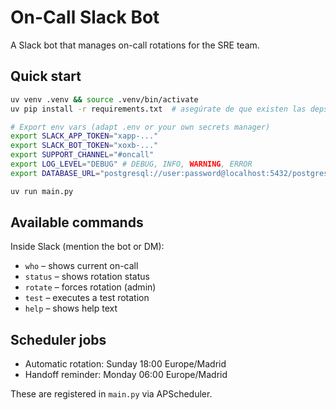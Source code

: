 # On-Call Slack Bot

A Slack bot that manages on-call rotations for the SRE team.

## Quick start

```bash
uv venv .venv && source .venv/bin/activate
uv pip install -r requirements.txt  # asegúrate de que existen las deps

# Export env vars (adapt .env or your own secrets manager)
export SLACK_APP_TOKEN="xapp-..."
export SLACK_BOT_TOKEN="xoxb-..."
export SUPPORT_CHANNEL="#oncall"
export LOG_LEVEL="DEBUG" # DEBUG, INFO, WARNING, ERROR
export DATABASE_URL="postgresql://user:password@localhost:5432/postgres"

uv run main.py
```

## Available commands

Inside Slack (mention the bot or DM):

* `who` – shows current on-call
* `status` – shows rotation status
* `rotate` – forces rotation (admin)
* `test` – executes a test rotation
* `help` – shows help text

## Scheduler jobs

* Automatic rotation: Sunday 18:00 Europe/Madrid
* Handoff reminder:   Monday 06:00 Europe/Madrid

These are registered in `main.py` via APScheduler.
